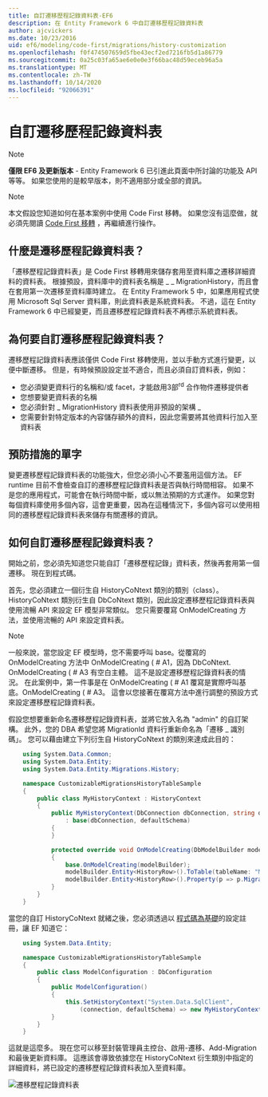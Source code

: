 ```yaml
---
title: 自訂遷移歷程記錄資料表-EF6
description: 在 Entity Framework 6 中自訂遷移歷程記錄資料表
author: ajcvickers
ms.date: 10/23/2016
uid: ef6/modeling/code-first/migrations/history-customization
ms.openlocfilehash: f0f474507659d5fbe43ecf2ed7216fb5d1a86779
ms.sourcegitcommit: 0a25c03fa65ae6e0e0e3f66bac48d59eceb96a5a
ms.translationtype: MT
ms.contentlocale: zh-TW
ms.lasthandoff: 10/14/2020
ms.locfileid: "92066391"
---
```

# <a name="customizing-the-migrations-history-table"></a>自訂遷移歷程記錄資料表
> [!NOTE]
> **僅限 EF6 及更新版本** - Entity Framework 6 已引進此頁面中所討論的功能及 API 等等。 如果您使用的是較早版本，則不適用部分或全部的資訊。

> [!NOTE]
> 本文假設您知道如何在基本案例中使用 Code First 移轉。 如果您沒有這麼做，就必須先閱讀 [Code First 移轉](xref:ef6/modeling/code-first/migrations/index) ，再繼續進行操作。

## <a name="what-is-migrations-history-table"></a>什麼是遷移歷程記錄資料表？

「遷移歷程記錄資料表」是 Code First 移轉用來儲存套用至資料庫之遷移詳細資料的資料表。 根據預設，資料庫中的資料表名稱是 \_ \_ MigrationHistory，而且會在套用第一次遷移至資料庫時建立。 在 Entity Framework 5 中，如果應用程式使用 Microsoft Sql Server 資料庫，則此資料表是系統資料表。 不過，這在 Entity Framework 6 中已經變更，而且遷移歷程記錄資料表不再標示系統資料表。

## <a name="why-customize-migrations-history-table"></a>為何要自訂遷移歷程記錄資料表？

遷移歷程記錄資料表應該僅供 Code First 移轉使用，並以手動方式進行變更，以便中斷遷移。 但是，有時候預設設定並不適合，而且必須自訂資料表，例如：

-   您必須變更資料行的名稱和/或 facet，才能啟用3部<sup>rd</sup> 合作物件遷移提供者
-   您想要變更資料表的名稱
-   您必須針對 \_ MigrationHistory 資料表使用非預設的架構 \_
-   您需要針對特定版本的內容儲存額外的資料，因此您需要將其他資料行加入至資料表

## <a name="words-of-precaution"></a>預防措施的單字

變更遷移歷程記錄資料表的功能強大，但您必須小心不要濫用這個方法。 EF runtime 目前不會檢查自訂的遷移歷程記錄資料表是否與執行時間相容。 如果不是您的應用程式，可能會在執行時間中斷，或以無法預期的方式運作。 如果您對每個資料庫使用多個內容，這會更重要，因為在這種情況下，多個內容可以使用相同的遷移歷程記錄資料表來儲存有關遷移的資訊。

## <a name="how-to-customize-migrations-history-table"></a>如何自訂遷移歷程記錄資料表？

開始之前，您必須先知道您只能自訂「遷移歷程記錄」資料表，然後再套用第一個遷移。 現在到程式碼。

首先，您必須建立一個衍生自 HistoryCoNtext 類別的類別（class）。 HistoryCoNtext 類別衍生自 DbCoNtext 類別，因此設定遷移歷程記錄資料表與使用流暢 API 來設定 EF 模型非常類似。 您只需要覆寫 OnModelCreating 方法，並使用流暢的 API 來設定資料表。

>[!NOTE]
> 一般來說，當您設定 EF 模型時，您不需要呼叫 base。從覆寫的 OnModelCreating 方法中 OnModelCreating ( # A1，因為 DbCoNtext. OnModelCreating ( # A3 有空白主體。 這不是設定遷移歷程記錄資料表的情況。 在此案例中，第一件事是在 OnModelCreating ( # A1 覆寫是實際呼叫基底。OnModelCreating ( # A3。 這會以您接著在覆寫方法中進行調整的預設方式來設定遷移歷程記錄資料表。

假設您想要重新命名遷移歷程記錄資料表，並將它放入名為 "admin" 的自訂架構。 此外，您的 DBA 希望您將 MigrationId 資料行重新命名為「遷移 \_ 識別碼」。 您可以藉由建立下列衍生自 HistoryCoNtext 的類別來達成此目的：

``` csharp
    using System.Data.Common;
    using System.Data.Entity;
    using System.Data.Entity.Migrations.History;

    namespace CustomizableMigrationsHistoryTableSample
    {
        public class MyHistoryContext : HistoryContext
        {
            public MyHistoryContext(DbConnection dbConnection, string defaultSchema)
                : base(dbConnection, defaultSchema)
            {
            }

            protected override void OnModelCreating(DbModelBuilder modelBuilder)
            {
                base.OnModelCreating(modelBuilder);
                modelBuilder.Entity<HistoryRow>().ToTable(tableName: "MigrationHistory", schemaName: "admin");
                modelBuilder.Entity<HistoryRow>().Property(p => p.MigrationId).HasColumnName("Migration_ID");
            }
        }
    }
```

當您的自訂 HistoryCoNtext 就緒之後，您必須透過以 [程式碼為基礎](https://msdn.com/data/jj680699)的設定註冊，讓 EF 知道它：

``` csharp
    using System.Data.Entity;

    namespace CustomizableMigrationsHistoryTableSample
    {
        public class ModelConfiguration : DbConfiguration
        {
            public ModelConfiguration()
            {
                this.SetHistoryContext("System.Data.SqlClient",
                    (connection, defaultSchema) => new MyHistoryContext(connection, defaultSchema));
            }
        }
    }
```

這就是這麼多。 現在您可以移至封裝管理員主控台、啟用-遷移、Add-Migration 和最後更新資料庫。 這應該會導致依據您在 HistoryCoNtext 衍生類別中指定的詳細資料，將已設定的遷移歷程記錄資料表加入至資料庫。

![遷移歷程記錄資料表](~/ef6/media/database.png)
